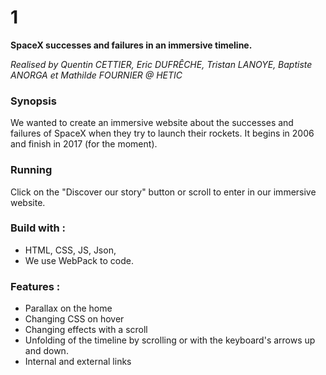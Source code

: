 # 1
**SpaceX successes and failures in an immersive timeline.** 

*Realised by Quentin CETTIER, Eric DUFRÊCHE, Tristan LANOYE, Baptiste ANORGA et Mathilde FOURNIER @ HETIC*

### Synopsis 
We wanted to create an immersive website about the successes and failures of SpaceX when they try to launch their rockets. It begins in 2006 and finish in 2017 (for the moment).

### Running
Click on the "Discover our story" button or scroll to enter in our immersive website.

### Build with :
- HTML, CSS, JS, Json, 
- We use WebPack to code.

### Features : 
- Parallax on the home
- Changing CSS on hover
- Changing effects with a scroll
- Unfolding of the timeline by scrolling or with the keyboard's arrows up and down. 
- Internal and external links
